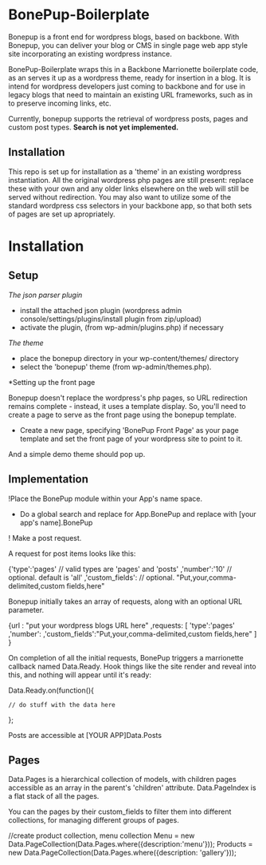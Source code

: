 

BonePup-Boilerplate
=======

Bonepup is a front end for wordpress blogs, based on backbone. With Bonepup, you can deliver your blog or CMS in single page web app style site incorporating an existing wordpress instance.

BonePup-Boilerplate wraps this in a Backbone Marrionette boilerplate code, as an serves it up as a wordpress theme, ready for insertion in a blog. It is intend for wordpress developers just coming to backbone and for use in legacy blogs that need to maintain an existing URL frameworks, such as in to preserve incoming links, etc.

Currently, bonepup supports the retrieval of wordpress posts, pages and custom post types. **Search is not yet implemented.** 

Installation
------------

This repo is set up for installation as a 'theme' in an existing wordpress instantiation. All the original wordpress php pages are still present: replace these with your own and any older links elsewhere on the web will still be served without redirection. You may also want to utilize some of the standard wordpress css selectors in your backbone app, so that both sets of pages are set up apropriately.

Installation
============

Setup
-----

*The json parser plugin*
* install the attached json plugin (wordpress admin console/settings/plugins/install plugin from zip/upload)
* activate the plugin, (from wp-admin/plugins.php) if necessary

*The theme*
* place the bonepup directory in your wp-content/themes/ directory
* select the 'bonepup' theme (from wp-admin/themes.php). 

*Setting up the front page

Bonepup doesn't replace the wordpress's php pages, so URL redirection remains complete - instead, it uses a template display. So, you'll need to create a page to serve as the front page using the bonepup template.
* Create a new page, specifying 'BonePup Front Page' as your page template and set the front page of your wordpress site to point to it.

And a simple demo theme should pop up.

Implementation
--------------

!Place the BonePup module within your App's name space.

* Do a global search and replace for App.BonePup and replace with [your app's name].BonePup

! Make a post request.

A request for post items looks like this:

{'type':'pages'		// valid types are 'pages' and 'posts'
,'number':'10' 		// optional. default is 'all'
,'custom_fields':	// optional. "Put,your,comma-delimited,custom fields,here"

Bonepup initially takes an array of requests, along with an optional URL parameter.

{url : "put your wordpress blogs URL here"
,requests:
[	'type':'pages'
	,'number':
	,'custom_fields':"Put,your,comma-delimited,custom fields,here"
	]
}
			
On completion of all the initial requests, BonePup triggers a marrionette callback named Data.Ready. Hook things like the site render and reveal into this, and nothing will appear until it's ready:

Data.Ready.on(function(){

	// do stuff with the data here
	
};

Posts are accessible at [YOUR APP]Data.Posts

Pages
-----
Data.Pages is a hierarchical collection of models, with children pages accessible as an array in the parent's 'children' attribute. 
Data.PageIndex is a flat stack of all the pages.

You can the pages by their custom_fields to filter them into different collections, for managing different groups of pages.

//create product collection, menu collection
Menu = new Data.PageCollection(Data.Pages.where({description:'menu'}));
Products = new Data.PageCollection(Data.Pages.where({description: 'gallery'}));

